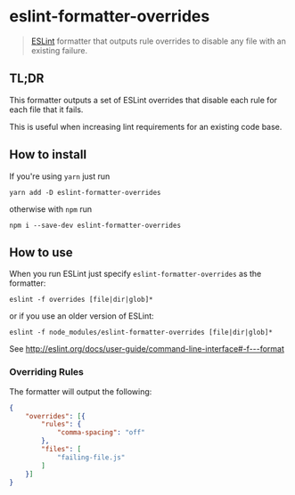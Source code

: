 # eslint-formatter-overrides

> [ESLint](https://eslint.org) formatter that outputs rule overrides to disable any file with an existing failure. 

## TL;DR

This formatter outputs a set of ESLint overrides that disable each rule for each file that it fails.

This is useful when increasing lint requirements for an existing code base.

## How to install

If you're using `yarn` just run

```shell
yarn add -D eslint-formatter-overrides
```

otherwise with `npm` run

```shell
npm i --save-dev eslint-formatter-overrides
```

## How to use

When you run ESLint just specify `eslint-formatter-overrides` as the formatter:

```shell
eslint -f overrides [file|dir|glob]*
```

or if you use an older version of ESLint:

```shell
eslint -f node_modules/eslint-formatter-overrides [file|dir|glob]*
```

See http://eslint.org/docs/user-guide/command-line-interface#-f---format

### Overriding Rules

The formatter will output the following:

```json
{
    "overrides": [{
        "rules": {
            "comma-spacing": "off"
        },
        "files": [
            "failing-file.js"
        ]
    }]
}     
```
